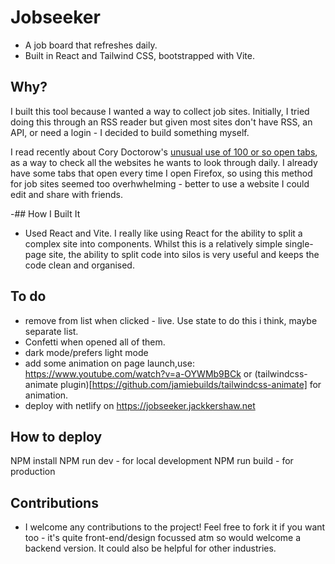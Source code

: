# Jobseeker

- A job board that refreshes daily.
- Built in React and Tailwind CSS, bootstrapped with Vite.

## Why?

I built this tool because I wanted a way to collect job sites. Initially, I tried doing this through an RSS reader but given most sites don't have RSS, an API, or need a login - I decided to build something myself.

I read recently about Cory Doctorow's [unusual use of 100 or so open tabs](https://pluralistic.net/2024/01/25/today-in-tabs/), as a way to check all the websites he wants to look through daily. I already have some tabs that open every time I open Firefox, so using this method for job sites seemed too overhwhelming - better to use a website I could edit and share with friends.

-## How I Built It

- Used React and Vite. I really like using React for the ability to split a complex site into components. Whilst this is a relatively simple single-page site, the ability to split code into silos is very useful and keeps the code clean and organised.

## To do

- remove from list when clicked - live. Use state to do this i think, maybe separate list.
- Confetti when opened all of them.
- dark mode/prefers light mode
- add some animation on page launch,use: https://www.youtube.com/watch?v=a-OYWMb9BCk or
  (tailwindcss-animate plugin)[https://github.com/jamiebuilds/tailwindcss-animate] for animation.
- deploy with netlify on https://jobseeker.jackkershaw.net

## How to deploy

NPM install
NPM run dev - for local development
NPM run build - for production

## Contributions

- I welcome any contributions to the project! Feel free to fork it if you want too - it's quite front-end/design focussed atm so would welcome a backend version. It could also be helpful for other industries.
